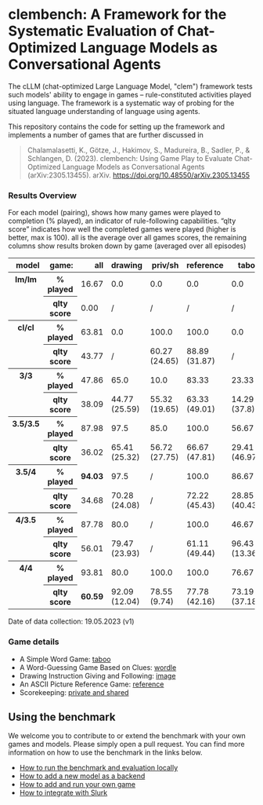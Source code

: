 # clembench: A Framework for the Systematic Evaluation of Chat-Optimized Language Models as Conversational Agents

The cLLM (chat-optimized Large Language Model, "clem") framework tests such models' ability to engage in games – rule-constituted activities played using language.
The framework is a systematic way of probing for the situated language understanding of language using agents.

This repository contains the code for setting up the framework and implements a number of games that are further discussed in 

> Chalamalasetti, K., Götze, J., Hakimov, S., Madureira, B., Sadler, P., & Schlangen, D. (2023). clembench: Using Game Play to Evaluate Chat-Optimized Language Models as Conversational Agents (arXiv:2305.13455). arXiv. https://doi.org/10.48550/arXiv.2305.13455

### Results Overview

For each model (pairing), shows how many games were played to completion (%
played), an indicator of rule-following capabilities. “qlty score” indicates how well the completed games were
played (higher is better, max is 100). all is the average over all games scores, the remaining columns show results
broken down by game (averaged over all episodes)

<table class="dataframe">
  <thead>
    <tr style="text-align: right;">
      <th>model</th>
      <th>game:</th>
      <th>all</th>
      <th>drawing</th>
      <th>priv/sh</th>
      <th>reference</th>
      <th>taboo</th>
      <th>wordle</th>
      <th>wordle+cl</th>
      <th>wordle+cl+cr</th>
    </tr>
  </thead>
  <tbody>
    <tr>
      <th rowspan="2" valign="top">lm/lm</th>
      <th>% played</th>
      <td>16.67</td>
      <td>0.0 </td>
      <td>0.0 </td>
      <td>0.0 </td>
      <td>0.0 </td>
      <td>100.0 </td>
      <td>6.67 </td>
      <td>10.0 </td>
    </tr>
    <tr>
      <th>qlty score</th>
      <td>0.00</td>
      <td>/</td>
      <td>/</td>
      <td>/</td>
      <td>/</td>
      <td>0.0 </td>
      <td>0.0 </td>
      <td>0.0 </td>
    </tr>
    <tr>
      <th rowspan="2" valign="top">cl/cl</th>
      <th>% played</th>
      <td>63.81</td>
      <td>0.0 </td>
      <td>100.0 </td>
      <td>100.0 </td>
      <td>0.0 </td>
      <td>100.0 </td>
      <td>96.67 </td>
      <td>50.0 </td>
    </tr>
    <tr>
      <th>qlty score</th>
      <td>43.77</td>
      <td>/</td>
      <td>60.27 (24.65)</td>
      <td>88.89 (31.87)</td>
      <td>/</td>
      <td>0.0 </td>
      <td>40.8 (46.42)</td>
      <td>28.89 (36.44)</td>
    </tr>
    <tr>
      <th rowspan="2" valign="top">3/3</th>
      <th>% played</th>
      <td>47.86</td>
      <td>65.0 </td>
      <td>10.0 </td>
      <td>83.33 </td>
      <td>23.33 </td>
      <td>73.33 </td>
      <td>46.67 </td>
      <td>33.33 </td>
    </tr>
    <tr>
      <th>qlty score</th>
      <td>38.09</td>
      <td>44.77 (25.59)</td>
      <td>55.32 (19.65)</td>
      <td>63.33 (49.01)</td>
      <td>14.29 (37.8)</td>
      <td>0.0 </td>
      <td>46.43 (41.44)</td>
      <td>42.5 (50.07)</td>
    </tr>
    <tr>
      <th rowspan="2" valign="top">3.5/3.5</th>
      <th>% played</th>
      <td>87.98</td>
      <td>97.5 </td>
      <td>85.0 </td>
      <td>100.0 </td>
      <td>56.67 </td>
      <td>100.0 </td>
      <td>90.0 </td>
      <td>86.67 </td>
    </tr>
    <tr>
      <th>qlty score</th>
      <td>36.02</td>
      <td>65.41 (25.32)</td>
      <td>56.72 (27.75)</td>
      <td>66.67 (47.81)</td>
      <td>29.41 (46.97)</td>
      <td>0.0 </td>
      <td>18.52 (39.58)</td>
      <td>15.38 (26.21)</td>
    </tr>
    <tr>
      <th rowspan="2" valign="top">3.5/4</th>
      <th>% played</th>
      <td><strong>94.03</strong></td>
      <td>97.5</td>
      <td>/</td>
      <td>100.0 </td>
      <td>86.67 </td>
      <td>100.0 </td>
      <td>90.0 </td>
      <td>90.0 </td>
    </tr>
    <tr>
      <th>qlty score</th>
      <td>34.68</td>
      <td>70.28 (24.08)</td>
      <td>/</td>
      <td>72.22 (45.43)</td>
      <td>28.85 (40.43)</td>
      <td>0.0 </td>
      <td>18.52 (39.58)</td>
      <td>18.21 (29.51)</td>
    </tr>
    <tr>
      <th rowspan="2" valign="top">4/3.5</th>
      <th>% played</th>
      <td>87.78</td>
      <td>80.0 </td>
      <td>/</td>
      <td>100.0 </td>
      <td>46.67 </td>
      <td>100.0 </td>
      <td>100.0 </td>
      <td>100.0 </td>
    </tr>
    <tr>
      <th>qlty score</th>
      <td>56.01</td>
      <td>79.47 (23.93)</td>
      <td>/</td>
      <td>61.11 (49.44)</td>
      <td>96.43 (13.36)</td>
      <td>3.56 (9.55)</td>
      <td>47.06 (42.27)</td>
      <td>48.44 (45.27)</td>
    </tr>
    <tr>
      <th rowspan="2" valign="top">4/4</th>
      <th>% played</th>
      <td>93.81</td>
      <td>80.0 </td>
      <td>100.0 </td>
      <td>100.0 </td>
      <td>76.67 </td>
      <td>100.0 </td>
      <td>100.0 </td>
      <td>100.0 </td>
    </tr>
    <tr>
      <th>qlty score</th>
      <td><strong>60.59</strong></td>
      <td>92.09 (12.04)</td>
      <td>78.55 (9.74)</td>
      <td>77.78 (42.16)</td>
      <td>73.19 (37.18)</td>
      <td>4.56 (10.59)</td>
      <td>47.89 (41.55)</td>
      <td>50.11 (44.98)</td>
    </tr>
  </tbody>
</table>

Date of data collection: 19.05.2023 (v1)

### Game details

- A Simple Word Game: [taboo](docs/taboo.md)
- A Word-Guessing Game Based on Clues: [wordle](docs/wordle.md)
- Drawing Instruction Giving and Following: [image](docs/image.md)
- An ASCII Picture Reference Game: [reference](docs/reference.md)
- Scorekeeping: [private and shared](docs/privateshared.md)

## Using the benchmark

We welcome you to contribute to or extend the benchmark with your own games and models. 
Please simply open a pull request. You can find more information on how to use the benchmark in the links below.

- [How to run the benchmark and evaluation locally](docs/howto_run_benchmark.md)
- [How to add a new model as a backend](docs/howto_add_backend.md)
- [How to add and run your own game](docs/howto_add_games.md)
- [How to integrate with Slurk](docs/howto_slurk.md)
